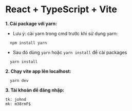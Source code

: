 # React + TypeScript + Vite

**1. Cài package với yarn:**
- Lưu ý: cài yarn trong cmd trước khi sử dụng yarn:

```
  npm install yarn
```
- Sau đó dùng `yarn` hoặc `yarn install` để cài packages

```
  yarn install
```

**2. Chạy vite app lên localhost:**
```
  yarn dev
```

**3. Tài khoản để đăng nhập:**
```
tk: johnd
mk: m38rmF$
```
